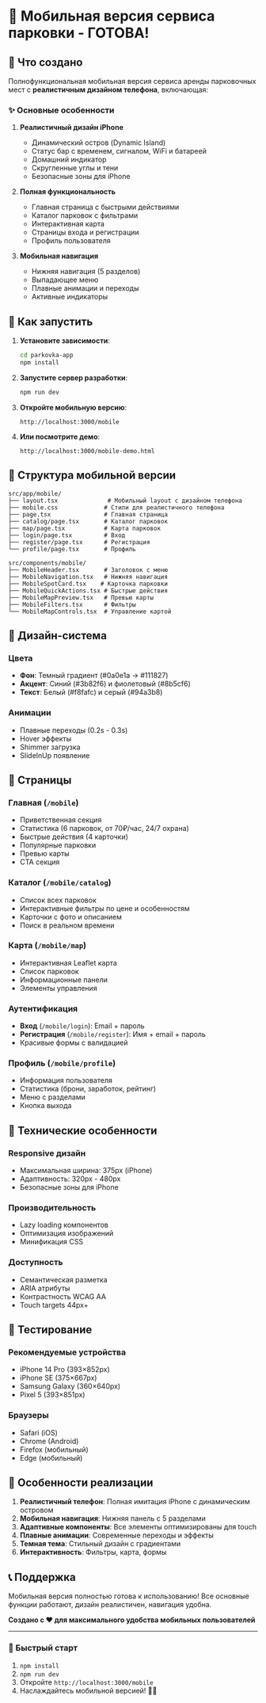 # 📱 Мобильная версия сервиса парковки - ГОТОВА!

## 🎉 Что создано

Полнофункциональная мобильная версия сервиса аренды парковочных мест с **реалистичным дизайном телефона**, включающая:

### ✨ Основные особенности

1. **Реалистичный дизайн iPhone**
   - Динамический остров (Dynamic Island)
   - Статус бар с временем, сигналом, WiFi и батареей
   - Домашний индикатор
   - Скругленные углы и тени
   - Безопасные зоны для iPhone

2. **Полная функциональность**
   - Главная страница с быстрыми действиями
   - Каталог парковок с фильтрами
   - Интерактивная карта
   - Страницы входа и регистрации
   - Профиль пользователя

3. **Мобильная навигация**
   - Нижняя навигация (5 разделов)
   - Выпадающее меню
   - Плавные анимации и переходы
   - Активные индикаторы

## 🚀 Как запустить

1. **Установите зависимости**:
   ```bash
   cd parkovka-app
   npm install
   ```

2. **Запустите сервер разработки**:
   ```bash
   npm run dev
   ```

3. **Откройте мобильную версию**:
   ```
   http://localhost:3000/mobile
   ```

4. **Или посмотрите демо**:
   ```
   http://localhost:3000/mobile-demo.html
   ```

## 📂 Структура мобильной версии

```
src/app/mobile/
├── layout.tsx              # Мобильный layout с дизайном телефона
├── mobile.css             # Стили для реалистичного телефона
├── page.tsx               # Главная страница
├── catalog/page.tsx       # Каталог парковок
├── map/page.tsx           # Карта парковок
├── login/page.tsx         # Вход
├── register/page.tsx      # Регистрация
└── profile/page.tsx       # Профиль

src/components/mobile/
├── MobileHeader.tsx       # Заголовок с меню
├── MobileNavigation.tsx   # Нижняя навигация
├── MobileSpotCard.tsx    # Карточка парковки
├── MobileQuickActions.tsx # Быстрые действия
├── MobileMapPreview.tsx   # Превью карты
├── MobileFilters.tsx      # Фильтры
└── MobileMapControls.tsx  # Управление картой
```

## 🎨 Дизайн-система

### Цвета
- **Фон**: Темный градиент (#0a0e1a → #111827)
- **Акцент**: Синий (#3b82f6) и фиолетовый (#8b5cf6)
- **Текст**: Белый (#f8fafc) и серый (#94a3b8)

### Анимации
- Плавные переходы (0.2s - 0.3s)
- Hover эффекты
- Shimmer загрузка
- SlideInUp появление

## 📱 Страницы

### Главная (`/mobile`)
- Приветственная секция
- Статистика (6 парковок, от 70₽/час, 24/7 охрана)
- Быстрые действия (4 карточки)
- Популярные парковки
- Превью карты
- CTA секция

### Каталог (`/mobile/catalog`)
- Список всех парковок
- Интерактивные фильтры по цене и особенностям
- Карточки с фото и описанием
- Поиск в реальном времени

### Карта (`/mobile/map`)
- Интерактивная Leaflet карта
- Список парковок
- Информационные панели
- Элементы управления

### Аутентификация
- **Вход** (`/mobile/login`): Email + пароль
- **Регистрация** (`/mobile/register`): Имя + email + пароль
- Красивые формы с валидацией

### Профиль (`/mobile/profile`)
- Информация пользователя
- Статистика (брони, заработок, рейтинг)
- Меню с разделами
- Кнопка выхода

## 🔧 Технические особенности

### Responsive дизайн
- Максимальная ширина: 375px (iPhone)
- Адаптивность: 320px - 480px
- Безопасные зоны для iPhone

### Производительность
- Lazy loading компонентов
- Оптимизация изображений
- Минификация CSS

### Доступность
- Семантическая разметка
- ARIA атрибуты
- Контрастность WCAG AA
- Touch targets 44px+

## 📱 Тестирование

### Рекомендуемые устройства
- iPhone 14 Pro (393×852px)
- iPhone SE (375×667px)
- Samsung Galaxy (360×640px)
- Pixel 5 (393×851px)

### Браузеры
- Safari (iOS)
- Chrome (Android)
- Firefox (мобильный)
- Edge (мобильный)

## 🎯 Особенности реализации

1. **Реалистичный телефон**: Полная имитация iPhone с динамическим островом
2. **Мобильная навигация**: Нижняя панель с 5 разделами
3. **Адаптивные компоненты**: Все элементы оптимизированы для touch
4. **Плавные анимации**: Современные переходы и эффекты
5. **Темная тема**: Стильный дизайн с градиентами
6. **Интерактивность**: Фильтры, карта, формы

## 📞 Поддержка

Мобильная версия полностью готова к использованию! Все основные функции работают, дизайн реалистичен, навигация удобна.

**Создано с ❤️ для максимального удобства мобильных пользователей**

---

### 🚀 Быстрый старт

1. `npm install`
2. `npm run dev`
3. Откройте `http://localhost:3000/mobile`
4. Наслаждайтесь мобильной версией! 📱✨
